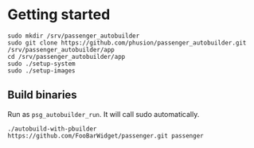 # Getting started

    sudo mkdir /srv/passenger_autobuilder
    sudo git clone https://github.com/phusion/passenger_autobuilder.git /srv/passenger_autobuilder/app
    cd /srv/passenger_autobuilder/app
    sudo ./setup-system
    sudo ./setup-images

## Build binaries

Run as `psg_autobuilder_run`. It will call sudo automatically.

    ./autobuild-with-pbuilder https://github.com/FooBarWidget/passenger.git passenger
